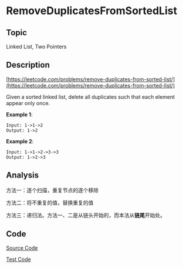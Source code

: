 # RemoveDuplicatesFromSortedList #

## Topic

Linked List, Two Pointers

## Description

[https://leetcode.com/problems/remove-duplicates-from-sorted-list/](https://leetcode.com/problems/remove-duplicates-from-sorted-list/)

Given a sorted linked list, delete all duplicates such that each element appear only once.

**Example 1**:

```
Input: 1->1->2
Output: 1->2
```

**Example 2**:

```
Input: 1->1->2->3->3
Output: 1->2->3
```

## Analysis

方法一：逐个扫描，重复节点的逐个移除

方法二：将不重复的值，替换重复的值

方法三：递归法。方法一、二是从链头开始的，而本法从**链尾**开始处。


## Code

[Source Code](RemoveDuplicatesFromSortedList.java)

[Test Code](../../../../../test/java/com/lun/easy/RemoveDuplicatesFromSortedListTest.java)

